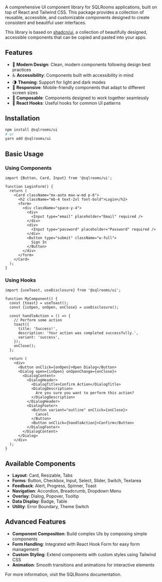 A comprehensive UI component library for SQLRooms applications, built on top of React and Tailwind CSS. This package provides a collection of reusable, accessible, and customizable components designed to create consistent and beautiful user interfaces.

This library is based on [shadcn/ui](https://ui.shadcn.com/), a collection of beautifully designed, accessible components that can be copied and pasted into your apps.

## Features

- 🎨 **Modern Design**: Clean, modern components following design best practices
- ♿ **Accessibility**: Components built with accessibility in mind
- 🌗 **Theming**: Support for light and dark modes
- 📱 **Responsive**: Mobile-friendly components that adapt to different screen sizes
- 🧩 **Composable**: Components designed to work together seamlessly
- 🔄 **React Hooks**: Useful hooks for common UI patterns

## Installation

```bash
npm install @sqlrooms/ui
# or
yarn add @sqlrooms/ui
```

## Basic Usage

### Using Components

```tsx
import {Button, Card, Input} from '@sqlrooms/ui';

function LoginForm() {
  return (
    <Card className="mx-auto max-w-md p-6">
      <h2 className="mb-4 text-2xl font-bold">Login</h2>
      <form>
        <div className="space-y-4">
          <div>
            <Input type="email" placeholder="Email" required />
          </div>
          <div>
            <Input type="password" placeholder="Password" required />
          </div>
          <Button type="submit" className="w-full">
            Sign In
          </Button>
        </div>
      </form>
    </Card>
  );
}
```

### Using Hooks

```tsx
import {useToast, useDisclosure} from '@sqlrooms/ui';

function MyComponent() {
  const {toast} = useToast();
  const {isOpen, onOpen, onClose} = useDisclosure();

  const handleAction = () => {
    // Perform some action
    toast({
      title: 'Success!',
      description: 'Your action was completed successfully.',
      variant: 'success',
    });
    onClose();
  };

  return (
    <div>
      <Button onClick={onOpen}>Open Dialog</Button>
      <Dialog open={isOpen} onOpenChange={onClose}>
        <DialogContent>
          <DialogHeader>
            <DialogTitle>Confirm Action</DialogTitle>
            <DialogDescription>
              Are you sure you want to perform this action?
            </DialogDescription>
          </DialogHeader>
          <DialogFooter>
            <Button variant="outline" onClick={onClose}>
              Cancel
            </Button>
            <Button onClick={handleAction}>Confirm</Button>
          </DialogFooter>
        </DialogContent>
      </Dialog>
    </div>
  );
}
```

## Available Components

- **Layout**: Card, Resizable, Tabs
- **Forms**: Button, Checkbox, Input, Select, Slider, Switch, Textarea
- **Feedback**: Alert, Progress, Spinner, Toast
- **Navigation**: Accordion, Breadcrumb, Dropdown Menu
- **Overlay**: Dialog, Popover, Tooltip
- **Data Display**: Badge, Table
- **Utility**: Error Boundary, Theme Switch

## Advanced Features

- **Component Composition**: Build complex UIs by composing simple components
- **Form Handling**: Integrated with React Hook Form for easy form management
- **Custom Styling**: Extend components with custom styles using Tailwind CSS
- **Animation**: Smooth transitions and animations for interactive elements

For more information, visit the SQLRooms documentation.
